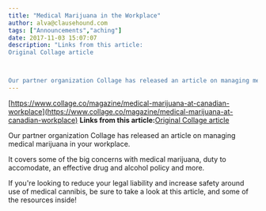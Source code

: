 ```yaml
---
title: "Medical Marijuana in the Workplace"
author: alva@clausehound.com
tags: ["Announcements","aching"]
date: 2017-11-03 15:07:07
description: "Links from this article:
Original Collage article



Our partner organization Collage has released an article on managing medical marijuana in..."
---
```


[https://www.collage.co/magazine/medical-marijuana-at-canadian-workplace](https://www.collage.co/magazine/medical-marijuana-at-canadian-workplace)
**Links from this article:**[Original Collage article](https://www.collage.co/magazine/medical-marijuana-at-canadian-workplace)

Our partner organization Collage has released an article on managing medical marijuana in your workplace.

It covers some of the big concerns with medical marijuana, duty to accomodate, an effective drug and alcohol policy and more.

If you're looking to reduce your legal liability and increase safety around use of medical cannibis, be sure to take a look at this article, and some of the resources inside!